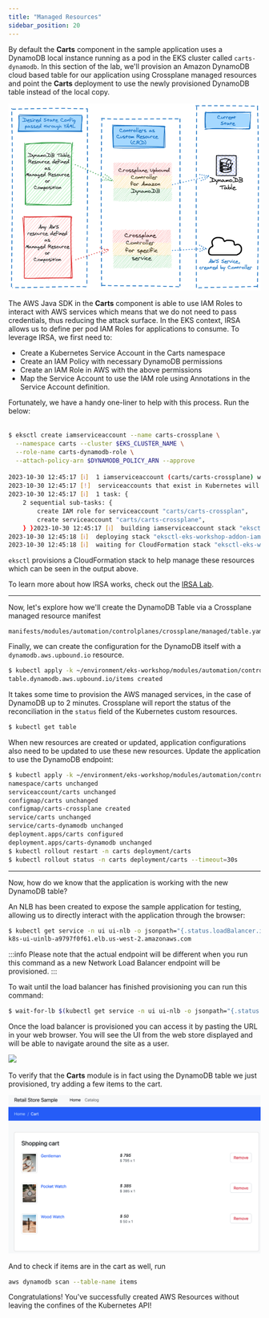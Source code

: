 ```yaml
---
title: "Managed Resources"
sidebar_position: 20
---
```


By default the **Carts** component in the sample application uses a DynamoDB local instance running as a pod in the EKS cluster called ```carts-dynamodb```. In this section of the lab, we'll provision an Amazon DynamoDB cloud based table for our application using Crossplane managed resources and point the **Carts** deployment to use the newly provisioned DynamoDB table instead of the local copy.

![ACK reconciler concept](./assets/Crossplane-desired-current-ddb.png)

The AWS Java SDK in the **Carts** component is able to use IAM Roles to interact with AWS services which means that we do not need to pass credentials, thus reducing the attack surface. In the EKS context, IRSA allows us to define per pod IAM Roles for applications to consume. To leverage IRSA, we first need to:

- Create a Kubernetes Service Account in the Carts namespace
- Create an IAM Policy with necessary DynamoDB permissions
- Create an IAM Role in AWS with the above permissions
- Map the Service Account to use the IAM role using Annotations in the Service Account definition.

Fortunately, we have a handy one-liner to help with this process. Run the below:

```bash

$ eksctl create iamserviceaccount --name carts-crossplane \
  --namespace carts --cluster $EKS_CLUSTER_NAME \
  --role-name carts-dynamodb-role \
  --attach-policy-arn $DYNAMODB_POLICY_ARN --approve
  
2023-10-30 12:45:17 [ℹ]  1 iamserviceaccount (carts/carts-crossplane) was included (based on the include/exclude rules)
2023-10-30 12:45:17 [!]  serviceaccounts that exist in Kubernetes will be excluded, use --override-existing-serviceaccounts to override
2023-10-30 12:45:17 [ℹ]  1 task: { 
    2 sequential sub-tasks: { 
        create IAM role for serviceaccount "carts/carts-crossplan",
        create serviceaccount "carts/carts-crossplane",
    } }2023-10-30 12:45:17 [ℹ]  building iamserviceaccount stack "eksctl-eks-workshop-addon-iamserviceaccount-carts-carts-crossplane"
2023-10-30 12:45:18 [ℹ]  deploying stack "eksctl-eks-workshop-addon-iamserviceaccount-carts-carts-crossplane"
2023-10-30 12:45:18 [ℹ]  waiting for CloudFormation stack "eksctl-eks-workshop-addon-iamserviceaccount-carts-carts-crossplane"

```
```eksctl``` provisions a CloudFormation stack to help manage these resources which can be seen in the  output above.

To learn more about how IRSA works, check out the [IRSA Lab](../../../security/iam-roles-for-service-accounts/index.md).

---

Now, let's explore how we'll create the DynamoDB Table via a Crossplane managed resource manifest

```file
manifests/modules/automation/controlplanes/crossplane/managed/table.yaml
```

Finally, we can create the configuration for the DynamoDB itself with a `dynamodb.aws.upbound.io` resource.

```bash wait=30
$ kubectl apply -k ~/environment/eks-workshop/modules/automation/controlplanes/crossplane/managed
table.dynamodb.aws.upbound.io/items created
```

It takes some time to provision the AWS managed services, in the case of DynamoDB up to 2 minutes. Crossplane will report the status of the reconciliation in the `status` field of the Kubernetes custom resources.

```bash
$ kubectl get table
```
When new resources are created or updated, application configurations also need to be updated to use these new resources. 
Update the application to use the DynamoDB endpoint:

```bash
$ kubectl apply -k ~/environment/eks-workshop/modules/automation/controlplanes/crossplane/application
namespace/carts unchanged
serviceaccount/carts unchanged
configmap/carts unchanged
configmap/carts-crossplane created
service/carts unchanged
service/carts-dynamodb unchanged
deployment.apps/carts configured
deployment.apps/carts-dynamodb unchanged
$ kubectl rollout restart -n carts deployment/carts
$ kubectl rollout status -n carts deployment/carts --timeout=30s
```

----

Now, how do we know that the application is working with the new DynamoDB table?

An NLB has been created to expose the sample application for testing, allowing us to directly interact with the application through the browser:

```bash
$ kubectl get service -n ui ui-nlb -o jsonpath="{.status.loadBalancer.ingress[*].hostname}{'\n'}"
k8s-ui-uinlb-a9797f0f61.elb.us-west-2.amazonaws.com
```
:::info
Please note that the actual endpoint will be different when you run this command as a new Network Load Balancer endpoint will be provisioned.
:::


To wait until the load balancer has finished provisioning you can run this command:

```bash timeout=610
$ wait-for-lb $(kubectl get service -n ui ui-nlb -o jsonpath="{.status.loadBalancer.ingress[*].hostname}{'\n'}")
```

Once the load balancer is provisioned you can access it by pasting the URL in your web browser. You will see the UI from the web store displayed and will be able to navigate around the site as a user.

<browser url="http://k8s-ui-uinlb-a9797f0f61.elb.us-west-2.amazonaws.com">
<img src={require('@site/static/img/sample-app-screens/home.png').default}/>
</browser>

To verify that the **Carts** module is in fact using the DynamoDB table we just provisioned, try adding a few items to the cart.

![Cart screenshot](./assets/cart-items-present.png)

And to check if items are in the cart as well, run

```bash
aws dynamodb scan --table-name items
```


Congratulations! You've successfully created AWS Resources without leaving the confines of the Kubernetes API!